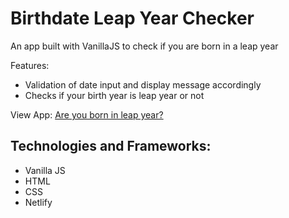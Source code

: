 # Birthdate Leap Year Checker

 An app built with VanillaJS to check if you are born in a leap year

Features:
- Validation of date input and display message accordingly
- Checks if your birth year is leap year or not

View App: [Are you born in leap year?](https://vanillajs-leap-year.netlify.app/)

## Technologies and Frameworks:
- Vanilla JS
- HTML
- CSS
- Netlify
